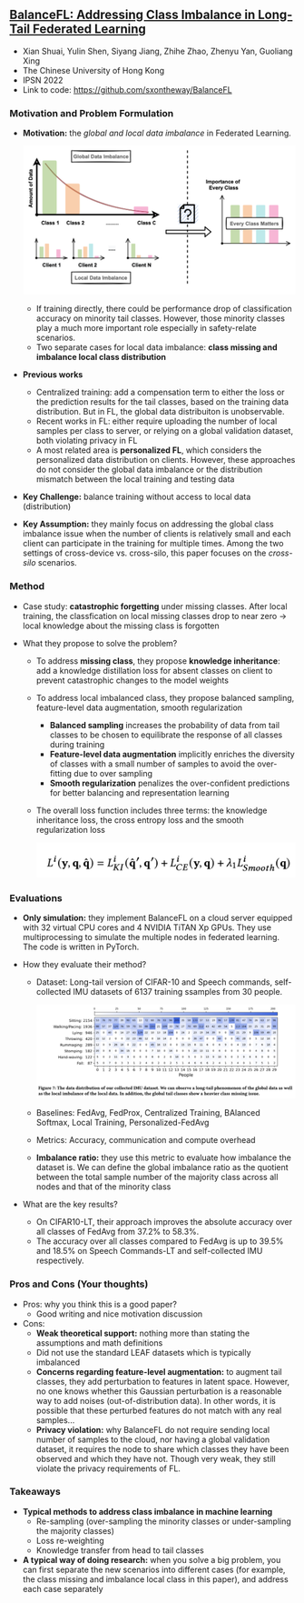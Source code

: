 ## [BalanceFL: Addressing Class Imbalance in Long-Tail Federated Learning](https://conferences.computer.org/cpsiot/pdfs/IPSN2022-6R1M30NXCSXmbVKUqzz1Of/962400a259/962400a259.pdf)

* Xian Shuai, Yulin Shen, Siyang Jiang, Zhihe Zhao, Zhenyu Yan, Guoliang Xing
* The Chinese University of Hong Kong
* IPSN 2022
* Link to code: https://github.com/sxontheway/BalanceFL

### Motivation and Problem Formulation

* **Motivation:** the *global and local data imbalance* in Federated Learning. 

  ![motivation](./motivation.png)

  * If training directly, there could be performance drop of classification accuracy on minority tail classes. However, those minority classes play a much more important role especially in safety-relate scenarios.
  * Two separate cases for local data imbalance: **class missing and imbalance local class distribution**

* **Previous works**
  * Centralized training: add a compensation term to either the loss or the prediction results for the tail classes, based on the training data distribution. But in FL, the global data distribuiton is unobservable.
  * Recent works in FL: either require uploading the number of local samples per class to server, or relying on a global validation dataset, both violating privacy in FL
  * A most related area is **personalized FL**, which considers the personalized data distribution on clients. However, these approaches do not consider the global data imbalance or the distribution mismatch between the local training and testing data

* **Key Challenge:** balance training without access to local data (distribution)

* **Key Assumption:** they mainly focus on addressing the global class imbalance issue when the number of clients is relatively small and each client can participate in the training for multiple times. Among the two settings of cross-device vs. cross-silo, this paper focuses on the *cross-silo* scenarios.

### Method

* Case study: **catastrophic forgetting** under missing classes. After local training, the classfication on local missing classes drop to near zero -> local knowledge about the missing class is forgotten

* What they propose to solve the problem?
  * To address **missing class**, they propose **knowledge inheritance**: add a knowledge distillation loss for absent classes on client to prevent catastrophic changes to the model weights
  
  * To address local imbalanced class, they propose balanced sampling, feature-level data augmentation, smooth regularization
    * **Balanced sampling** increases the probability of data from tail classes to be chosen to equilibrate the response of all classes during training
    * **Feature-level data augmentation** implicitly enriches the diversity of classes with a small number of samples to avoid the over-fitting due to over sampling
    * **Smooth regularization** penalizes the over-confident predictions for better balancing and representation learning
  
  * The overall loss function includes three terms: the knowledge inheritance loss, the cross entropy loss and the smooth regularization loss
  
    ![loss_function](./loss_function.png)


### Evaluations

* **Only simulation:** they implement BalanceFL on a cloud server equipped with 32 virtual CPU cores and 4 NVIDIA TiTAN Xp GPUs. They use multiprocessing to simulate the multiple nodes in federated learning. The code is written in PyTorch.

* How they evaluate their method?
  * Dataset: Long-tail version of CIFAR-10 and Speech commands, self-collected IMU datasets of 6137 training ssamples from 30 people.
  
    ![imu](./imu.png)
  
  * Baselines: FedAvg, FedProx, Centralized Training, BAlanced Softmax, Local Training, Personalized-FedAvg
  
  * Metrics: Accuracy, communication and compute overhead
  
  * **Imbalance ratio:** they use this metric to evaluate how imbalance the dataset is.  We can define the global imbalance ratio as the quotient between the total sample number of the majority class across all nodes and that of the minority class
  
* What are the key results?
  * On CIFAR10-LT, their approach improves the absolute accuracy over all classes of FedAvg from 37.2% to 58.3%.
  * The accuracy over all classes compared to FedAvg is up to 39.5% and 18.5% on Speech Commands-LT and self-collected IMU respectively.


### Pros and Cons (Your thoughts)

* Pros: why you think this is a good paper?
  * Good writing and nice motivation discussion
* Cons:
  * **Weak theoretical support:** nothing more than stating the assumptions and math definitions
  * Did not use the standard LEAF datasets which is typically imbalanced
  * **Concerns regarding feature-level augmentation:** to augment tail classes, they add perturbation to features in latent space. However, no one knows whether this Gaussian perturbation is a reasonable way to add noises (out-of-distribution data). In other words, it is possible that these perturbed features do not match with any real samples...
  * **Privacy violation:** why BalanceFL do not require sending local number of samples to the cloud, nor having a global validation dataset, it requires the node to share which classes they have been observed and which they have not. Though very weak, they still violate the privacy requirements of FL.

### Takeaways

* **Typical methods to address class imbalance in machine learning**
  * Re-sampling (over-sampling the minority classes or under-sampling the majority classes)
  * Loss re-weighting
  * Knowledge transfer from head to tail classes
* **A typical way of doing research:** when you solve a big problem, you can first separate the new scenarios into different cases (for example, the class missing and imbalance local class in this paper), and address each case separately